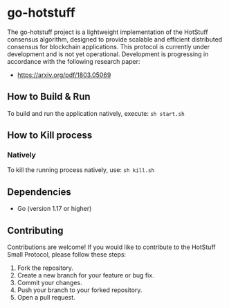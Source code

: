 # go-hotstuff
The go-hotstuff project is a lightweight implementation of the HotStuff consensus algorithm, designed to provide scalable and efficient distributed consensus for blockchain applications. This protocol is currently under development and is not yet operational. Development is progressing in accordance with the following research paper:

- https://arxiv.org/pdf/1803.05069

## How to Build & Run

To build and run the application natively, execute:
    `sh start.sh`

## How to Kill process

### Natively
To kill the running process natively, use:
    `sh kill.sh`

## Dependencies
- Go (version 1.17 or higher)

## Contributing
Contributions are welcome! If you would like to contribute to the HotStuff Small Protocol, please follow these steps:

1. Fork the repository.
2. Create a new branch for your feature or bug fix.
3. Commit your changes.
4. Push your branch to your forked repository.
5. Open a pull request.